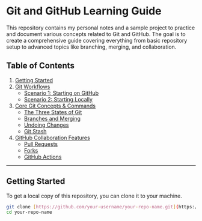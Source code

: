 # Git and GitHub Learning Guide

This repository contains my personal notes and a sample project to practice and document various concepts related to Git and GitHub. The goal is to create a comprehensive guide covering everything from basic repository setup to advanced topics like branching, merging, and collaboration.

## Table of Contents

1.  [Getting Started](#getting-started)
2.  [Git Workflows](#git-workflows)
    * [Scenario 1: Starting on GitHub](#scenario-1-starting-on-github)
    * [Scenario 2: Starting Locally](#scenario-2-starting-locally)
3.  [Core Git Concepts & Commands](#core-git-concepts--commands)
    * [The Three States of Git](#the-three-states-of-git)
    * [Branches and Merging](#branches-and-merging)
    * [Undoing Changes](#undoing-changes)
    * [Git Stash](#git-stash)
4.  [GitHub Collaboration Features](#github-collaboration-features)
    * [Pull Requests](#pull-requests)
    * [Forks](#forks)
    * [GitHub Actions](#github-actions)

---

## Getting Started

To get a local copy of this repository, you can clone it to your machine.

```bash
git clone [https://github.com/your-username/your-repo-name.git](https://github.com/your-username/your-repo-name.git)
cd your-repo-name
